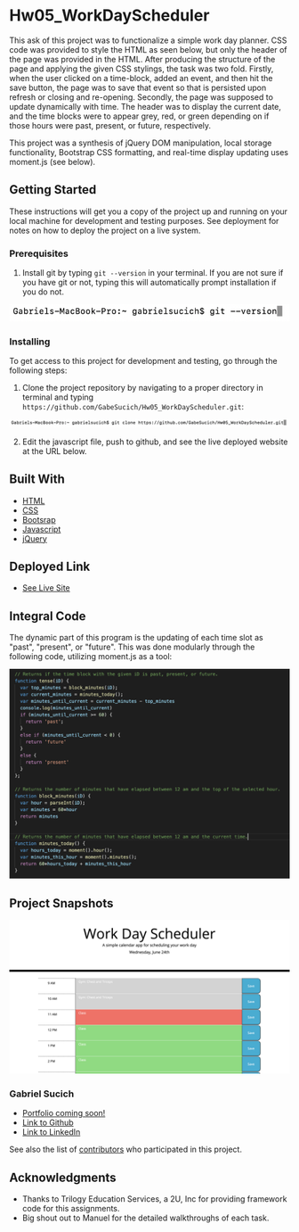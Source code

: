 # Hw05_WorkDayScheduler

This ask of this project was to functionalize a simple work day planner. CSS code was provided to style the HTML as seen below, but only the header of the page was provided in the HTML. After producing the structure of the page and applying the given CSS stylings, the task was two fold. Firstly, when the user clicked on a time-block, added an event, and then hit the save button, the page was to save that event so that is persisted upon refresh or closing and re-opening. Secondly, the page was supposed to update dynamically with time. The header was to display the current date, and the time blocks were to appear grey, red, or green depending on if those hours were past, present, or future, respectively.

This project was a synthesis of jQuery DOM manipulation, local storage functionality, Bootstrap CSS formatting, and real-time display updating uses moment.js (see below).


## Getting Started

These instructions will get you a copy of the project up and running on your local machine for development and testing purposes. See deployment for notes on how to deploy the project on a live system.

### Prerequisites

1. Install git by typing `git --version` in your terminal. If you are not sure if you have git or not, typing this will automatically prompt installation if you do not.

![Image](Markdown/git.png)

### Installing

To get access to this project for development and testing, go through the following steps:

1. Clone the project repository by navigating to a proper directory in terminal and typing `https://github.com/GabeSucich/Hw05_WorkDayScheduler.git`:

![image](Markdown/gitclone.png)

2. Edit the javascript file, push to github, and see the live deployed website at the URL below.

## Built With

* [HTML](https://developer.mozilla.org/en-US/docs/Web/HTML)
* [CSS](https://developer.mozilla.org/en-US/docs/Web/CSS)
* [Bootsrap](https://getbootstrap.com/docs/4.5/getting-started/introduction/)
* [Javascript](https://developer.mozilla.org/en-US/docs/Web/JavaScript)
* [jQuery](https://developer.mozilla.org/en-US/docs/Glossary/jQuery)

## Deployed Link

* [See Live Site](https://gabesucich.github.io/Hw05_WorkDayScheduler/)

## Integral Code

The dynamic part of this program is the updating of each time slot as "past", "present", or "future". This was done modularly through the following code, utilizing moment.js as a tool:

![tense function](Markdown/tense.png)

## Project Snapshots

![demo](Markdown/project.png)

### Gabriel Sucich

- [Portfolio coming soon!](#)
- [Link to Github](https://github.com/GabeSucich)
- [Link to LinkedIn](www.linkedin.com/in/gabriel-sucich-6a28a71a8)

See also the list of [contributors](https://github.com/GabeSucich/Hw05_WorkDayScheduler/contributors) who participated in this project.

## Acknowledgments

* Thanks to Trilogy Education Services, a 2U, Inc for providing framework code for this assignments.
* Big shout out to Manuel for the detailed walkthroughs of each task.